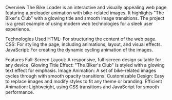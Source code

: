 Overview
The Bike Loader is an interactive and visually appealing web page featuring a preloader animation with bike-related images. It highlights "The Biker's Club" with a glowing title and smooth image transitions. The project is a great example of using modern web technologies for a sleek user experience.

Technologies Used
HTML: For structuring the content of the web page.
CSS: For styling the page, including animations, layout, and visual effects.
JavaScript: For creating the dynamic cycling animation of the images.


Features
Full-Screen Layout: A responsive, full-screen design suitable for any device.
Glowing Title Effect: "The Biker's Club" is styled with a glowing text effect for emphasis.
Image Animation: A set of bike-related images cycles through with smooth opacity transitions.
Customizable Design: Easy to replace images and modify styles to fit any theme or branding.
Efficient Animation: Lightweight, using CSS transitions and JavaScript for smooth performance.
